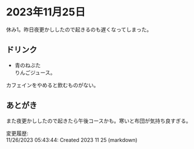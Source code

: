 # 2023年11月25日

休み1。昨日夜更かししたので起きるのも遅くなってしまった。

## ドリンク

- 青のねぶた  
りんごジュース。

カフェインをやめると飲むものがない。

## あとがき

また夜更かししたので起きたら午後コースかも。寒いと布団が気持ち良すぎる。

変更履歴:  
11/26/2023 05:43:44: Created 2023 11 25 (markdown)  
